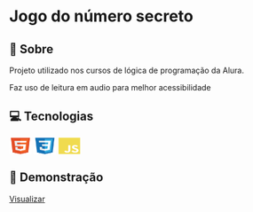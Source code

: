 <h1>Jogo do número secreto</h1>

<h2>📄 Sobre</h2>
<p>Projeto utilizado nos cursos de lógica de programação da Alura.</p>
<p>Faz uso de leitura em audio para melhor acessibilidade </p>

## 💻 Tecnologias
<div>
  <img align="center" alt="HTML" height="30" width="40" src="https://raw.githubusercontent.com/devicons/devicon/master/icons/html5/html5-original.svg">
  <img align="center" alt="CSS" height="30" width="40" src="https://raw.githubusercontent.com/devicons/devicon/master/icons/css3/css3-original.svg">
  <img align="center" alt="JS" height="30" width="40" src="https://raw.githubusercontent.com/devicons/devicon/master/icons/javascript/javascript-plain.svg">
</div>

## 📌 Demonstração

<a href="https://jogo-wheat-one.vercel.app/"> Visualizar </a>
